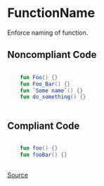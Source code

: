# FunctionName

Enforce naming of function.

## Noncompliant Code

```kotlin

    fun Foo() {}
    fun Foo_Bar() {}
    fun `Some name`() {}
    fun do_something() {}
    
```
## Compliant Code

```kotlin

    fun foo() {}
    fun fooBar() {}
    
```

[Source](https://detekt.dev/docs/rules/formatting#functionname)
